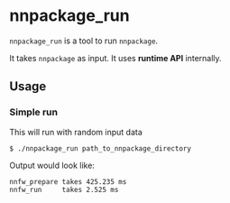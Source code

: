 # nnpackage_run

`nnpackage_run` is a tool to run `nnpackage`.

It takes `nnpackage` as input. It uses **runtime API** internally.

## Usage

### Simple run

This will run with random input data

```
$ ./nnpackage_run path_to_nnpackage_directory
```

Output would look like:

```
nnfw_prepare takes 425.235 ms
nnfw_run     takes 2.525 ms
```
